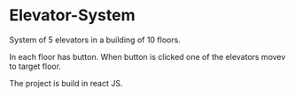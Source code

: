 # Elevator-System
System of 5 elevators in a building of 10 floors.

In each floor has button. When button is clicked one of the elevators movev to target floor.

The project is build in react JS.


